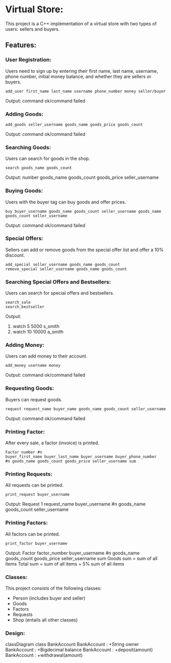 # Virtual Store: 
This project is a C++ implementation of a virtual store with two types of users: sellers and buyers.

## Features:

### User Registration:
Users need to sign up by entering their first name, last name, username, phone number, initial money balance, and whether they are sellers or buyers.
```console
add_user first_name last_name username phone_number money seller/buyer
```
Output: command ok/command failed

### Adding Goods:
```console
add_goods seller_username goods_name goods_price goods_count
```
Output: command ok/command failed


### Searching Goods:
Users can search for goods in the shop.
```console
search goods_name goods_count
```

Output: number goods_name goods_count goods_price seller_username


### Buying Goods:
Users with the buyer tag can buy goods and offer prices.

```console
buy buyer_username goods_name goods_count seller_username goods_name goods_count seller_username
```
Output: command ok/command failed

### Special Offers:
Sellers can add or remove goods from the special offer list and offer a 10% discount.

```console
add_special seller_username goods_name goods_count
remove_special seller_username goods_name goods_count
```

### Searching Special Offers and Bestsellers:
Users can search for special offers and bestsellers.

```console
search_sale
search_bestseller
```
Output:
1. watch 5 5000 s_smith
2. watch 10 10000 a_smith


### Adding Money:
Users can add money to their account.
```console
add_money username money
```
Output: command ok/command failed


### Requesting Goods:
Buyers can request goods.
```console
request request_name buyer_name goods_name goods_count seller_username
```
Output: command ok/command failed


### Printing Factor:
After every sale, a factor (invoice) is printed.

```console
Factor number #n
buyer_first_name buyer_last_name buyer_username buyer_phone_number
#n goods_name goods_count goods_price seller_username sum
```

### Printing Requests:
All requests can be printed.
```console
print_request buyer_username
```

Output:
Request 1 request_name buyer_username
#n goods_name goods_count seller_username


### Printing Factors:
All factors can be printed.
```console
print_factor buyer_username
```
Output: 
Factor factor_number buyer_username
#n goods_name goods_count goods_price seller_username sum
Goods sum = sum of all items
Total sum = sum of all items + 5% sum of all items


### Classes:
This project consists of the following classes:

* Person (includes buyer and seller)
* Goods
* Factors
* Requests
* Shop (entails all other classes)

### Design: 

classDiagram
    class BankAccount
    BankAccount : +String owner
    BankAccount : +Bigdecimal balance
    BankAccount : +deposit(amount)
    BankAccount : +withdrawal(amount)





